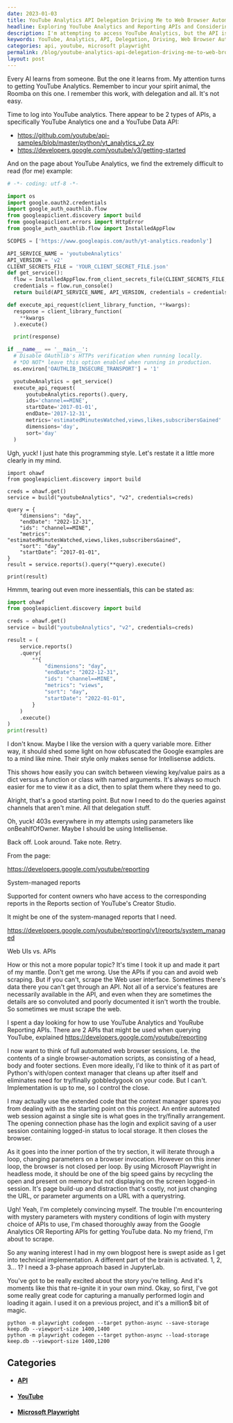 ```yaml
---
date: 2023-01-03
title: YouTube Analytics API Delegation Driving Me to Web Browser Automation
headline: Exploring YouTube Analytics and Reporting APIs and Considering Web Scraping as a Backup
description: I'm attempting to access YouTube Analytics, but the API is proving difficult. After trying to use parameters such as onBehalfOfOwner, I'm getting 403s. I'm now considering web browser automation, and am exploring Microsoft Playwright to automate web browser sessions and capture a manual login. Join me as I explore the possibilities of the YouTube Analytics and Reporting APIs, and consider web scraping as an alternative.
keywords: YouTube, Analytics, API, Delegation, Driving, Web Browser Automation, Parameters, onBehalfOfOwner, 403s, System-Managed Reports, Content Owners, Reports, YouTube, Web Scraping, APIs, Convoluted, Poorly Documented, Microsoft Playwright, Automate, Web Browser Sessions, Login, Load
categories: api, youtube, microsoft playwright
permalink: /blog/youtube-analytics-api-delegation-driving-me-to-web-browser-automation/
layout: post
---
```



Every AI learns from someone. But the one it learns from. My attention turns to
getting YouTube Analytics. Remember to incur your spirit animal, the Roomba on
this one. I remember this work, with delegation and all. It's not easy.

Time to log into YouTube analytics. There appear to be 2 types of APIs, a
specifically YouTube Analytics one and a YouTube Data API:

- https://github.com/youtube/api-samples/blob/master/python/yt_analytics_v2.py
- https://developers.google.com/youtube/v3/getting-started

And on the page about YouTube Analytics, we find the extremely difficult to
read (for me) example:

```python
# -*- coding: utf-8 -*-

import os
import google.oauth2.credentials
import google_auth_oauthlib.flow
from googleapiclient.discovery import build
from googleapiclient.errors import HttpError
from google_auth_oauthlib.flow import InstalledAppFlow

SCOPES = ['https://www.googleapis.com/auth/yt-analytics.readonly']

API_SERVICE_NAME = 'youtubeAnalytics'
API_VERSION = 'v2'
CLIENT_SECRETS_FILE = 'YOUR_CLIENT_SECRET_FILE.json'
def get_service():
  flow = InstalledAppFlow.from_client_secrets_file(CLIENT_SECRETS_FILE, SCOPES)
  credentials = flow.run_console()
  return build(API_SERVICE_NAME, API_VERSION, credentials = credentials)

def execute_api_request(client_library_function, **kwargs):
  response = client_library_function(
    **kwargs
  ).execute()

  print(response)

if __name__ == '__main__':
  # Disable OAuthlib's HTTPs verification when running locally.
  # *DO NOT* leave this option enabled when running in production.
  os.environ['OAUTHLIB_INSECURE_TRANSPORT'] = '1'

  youtubeAnalytics = get_service()
  execute_api_request(
      youtubeAnalytics.reports().query,
      ids='channel==MINE',
      startDate='2017-01-01',
      endDate='2017-12-31',
      metrics='estimatedMinutesWatched,views,likes,subscribersGained'
      dimensions='day',
      sort='day'
  )
```

Ugh, yuck! I just hate this programming style. Let's restate it a little more
clearly in my mind.

```print
import ohawf
from googleapiclient.discovery import build

creds = ohawf.get()
service = build("youtubeAnalytics", "v2", credentials=creds)

query = {
    "dimensions": "day",
    "endDate": "2022-12-31",
    "ids": "channel==MINE",
    "metrics": "estimatedMinutesWatched,views,likes,subscribersGained",
    "sort": "day",
    "startDate": "2017-01-01",
}
result = service.reports().query(**query).execute()

print(result)
```

Hmmm, tearing out even more inessentials, this can be stated as:

```python
import ohawf
from googleapiclient.discovery import build

creds = ohawf.get()
service = build("youtubeAnalytics", "v2", credentials=creds)

result = (
    service.reports()
    .query(
        **{
            "dimensions": "day",
            "endDate": "2022-12-31",
            "ids": "channel==MINE",
            "metrics": "views",
            "sort": "day",
            "startDate": "2022-01-01",
        }
    )
    .execute()
)
print(result)
```

I don't know. Maybe I like the version with a query variable more. Either way,
it should shed some light on how obfuscated the Google examples are to a mind
like mine. Their style only makes sense for Intellisense addicts.

This shows how easily you can switch between viewing key/value pairs as a dict
versus a function or class with named arguments. It's always so much easier for
me to view it as a dict, then to splat them where they need to go.

Alright, that's a good starting point. But now I need to do the queries against
channels that aren't mine. All that delegation stuff.

Oh, yuck! 403s everywhere in my attempts using parameters like onBeahlfOfOwner.
Maybe I should be using Intellisense.

Back off. Look around. Take note. Retry.

From the page:

https://developers.google.com/youtube/reporting

System-managed reports

Supported for content owners who have access to the corresponding reports in
the Reports section of YouTube's Creator Studio.

It might be one of the system-managed reports that I need.

https://developers.google.com/youtube/reporting/v1/reports/system_managed

Web UIs vs. APIs

How or this not a more popular topic? It's time I took it up and made it part
of my mantle. Don't get me wrong. Use the APIs if you can and avoid web
scraping. But if you can't, scrape the Web user interface. Sometimes there's
data there you can't get through an API. Not all of a service's features are
necessarily available in the API, and even when they are sometimes the details
are so convoluted and poorly documented it isn't worth the trouble. So
sometimes we must scrape the web.

 I spent a day looking for how to use YouTube Analytics and YouRube Reporting
APIs. There are 2 APIs that might be used when querying YouTube, explained
https://developers.google.com/youtube/reporting

I now want to think of full automated web browser sessions, I.e. the contents
of a single browser-automation scripts, as consisting of a head, body and
footer sections. Even more ideally, I'd like to think of it as part of Python's
with/open context manager that cleans up after itself and eliminates need for
try/finally gobbledygook on your code. But I can't. Implementation is up to me,
so I control the close.

I may actually use the extended code that the context manager spares you from
dealing with as the starting point on this project. An entire automated web
session against a single site is what goes in the try/finally arrangement. The
opening connection phase has the login and explicit saving of a user session
containing logged-in status to local storage. It then closes the browser.

As it goes into the inner portion of the try section, it will iterate through a
loop, changing parameters on a browser invocation. However on this inner loop,
the browser is not closed per loop. By using Microsoft Playwright in headless
mode, it should be one of the big speed gains by recycling the open and present
on memory but not displaying on the screen logged-in session. It's page
build-up and distraction that's costly, not just changing the URL, or parameter
arguments on a URL with a querystring.

Ugh! Yeah, I'm completely convincing myself. The trouble I'm encountering with
mystery parameters with mystery conditions of login with mystery choice of APIs
to use, I'm chased thoroughly away from the Google Analytics OR Reporting APIs
for getting YouTube data. No my friend, I'm about to scrape.

So any waning interest I had in my own blogpost here is swept aside as I get
into technical implementation. A different part of the brain is activated. 1,
2, 3... 1? I need a 3-phase approach based in JupyterLab.

You've got to be really excited about the story you're telling. And it's
moments like this that re-ignite it in your own mind. Okay, so first, I've got
some really great code for capturing a manually performed login and loading it
again. I used it on a previous project, and it's a million$ bit of magic.

    python -m playwright codegen --target python-async --save-storage keep.db --viewport-size 1400,1400
    python -m playwright codegen --target python-async --load-storage keep.db --viewport-size 1400,1200



## Categories

<ul>
<li><h4><a href='/api/'>API</a></h4></li>
<li><h4><a href='/youtube/'>YouTube</a></h4></li>
<li><h4><a href='/microsoft-playwright/'>Microsoft Playwright</a></h4></li></ul>